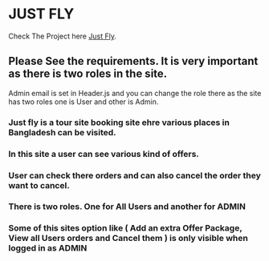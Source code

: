 # JUST FLY

Check The Project here [Just Fly](https://just-fly-9b8d3.web.app/).

## Please See the requirements. It is very important as there is two roles in the site.

Admin email is set in Header.js and you can change the role there as the site has two roles one is User and other is Admin.

### Just fly is a tour site booking site ehre various places in Bangladesh can be visited.

### In this site a user can see various kind of offers.

### User can check there orders and can also cancel the order they want to cancel.

### There is two roles. One for All Users and another for ADMIN

### Some of this sites option like ( Add an extra Offer Package, View all Users orders and Cancel them ) is only visible when logged in as ADMIN
